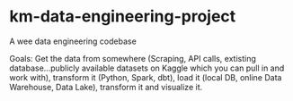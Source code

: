 # km-data-engineering-project
A wee data engineering codebase

Goals:
Get the data from somewhere (Scraping, API calls, extisting database...publicly available datasets on Kaggle which you can pull in and work with), transform it (Python, Spark, dbt), load it (local DB, online Data Warehouse, Data Lake), transform it and visualize it.
